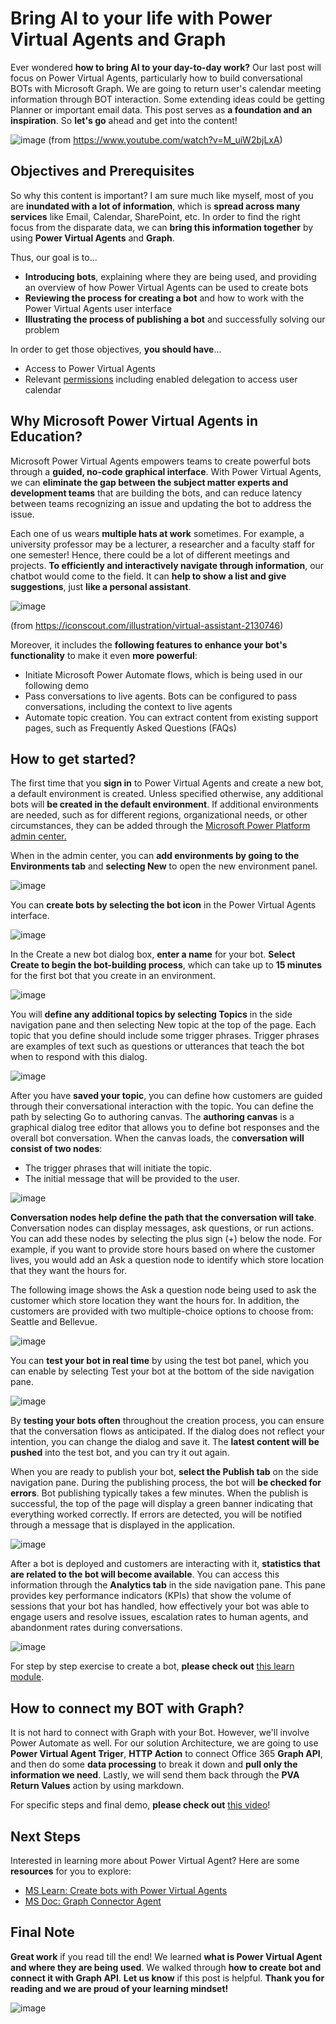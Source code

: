 # Bring AI to your life with Power Virtual Agents and Graph
Ever wondered **how to bring AI to your day-to-day work?** Our last post will focus on Power Virtual Agents, particularly how to build conversational BOTs with Microsoft Graph. We are going to return user's calendar meeting information through BOT interaction. Some extending ideas could be getting Planner or important email data. This post serves as **a foundation and an inspiration**. So **let's go** ahead and get into the content!

![image](https://user-images.githubusercontent.com/49314681/168832267-420be9e9-606c-494f-98d2-979b5277ca99.png)
(from https://www.youtube.com/watch?v=M_uiW2bjLxA)

## Objectives and Prerequisites
So why this content is important? I am sure much like myself, most of you are **inundated with a lot of information**, which is **spread across many services** like Email, Calendar, SharePoint, etc. In order to find the right focus from the disparate data, we can **bring this information together** by using **Power Virtual Agents** and **Graph**. 

Thus, our goal is to...
* **Introducing bots**, explaining where they are being used, and providing an overview of how Power Virtual Agents can be used to create bots
* **Reviewing the process for creating a bot** and how to work with the Power Virtual Agents user interface
* **Illustrating the process of publishing a bot** and successfully solving our problem

In order to get those objectives, **you should have**...
* Access to Power Virtual Agents
* Relevant [permissions](https://docs.microsoft.com/en-us/graph/api/calendar-list-events?view=graph-rest-1.0&tabs=http) including enabled delegation to access user calendar 

## Why Microsoft Power Virtual Agents in Education?
Microsoft Power Virtual Agents empowers teams to create powerful bots through a **guided, no-code graphical interface**. With Power Virtual Agents, we can **eliminate the gap between the subject matter experts and development teams** that are building the bots, and can reduce latency between teams recognizing an issue and updating the bot to address the issue. 

Each one of us wears **multiple hats at work** sometimes. For example, a university professor may be a lecturer, a researcher and a faculty staff for one semester! Hence, there could be a lot of different meetings and projects. **To efficiently and interactively navigate through information**, our chatbot would come to the field. It can **help to show a list and give suggestions**, just **like a personal assistant**. 

![image](https://user-images.githubusercontent.com/49314681/171876104-e8758ff1-1243-49ec-88e7-dd6133d3bce0.png)

(from https://iconscout.com/illustration/virtual-assistant-2130746)

Moreover, it includes the **following features to enhance your bot's functionality** to make it even **more powerful**:
* Initiate Microsoft Power Automate flows, which is being used in our following demo
* Pass conversations to live agents. Bots can be configured to pass conversations, including the context to live agents
* Automate topic creation. You can extract content from existing support pages, such as Frequently Asked Questions (FAQs)

## How to get started?
The first time that you **sign in** to Power Virtual Agents and create a new bot, a default environment is created. Unless specified otherwise, any additional bots will **be created in the default environment**. If additional environments are needed, such as for different regions, organizational needs, or other circumstances, they can be added through the [Microsoft Power Platform admin center.](https://docs.microsoft.com/en-us/power-platform/admin/create-environment/)

When in the admin center, you can **add environments by going to the Environments tab** and **selecting New** to open the new environment panel.

![image](https://user-images.githubusercontent.com/49314681/168820736-a8f205b3-b6fd-4a24-95d9-72f0750a36ee.png)

You can **create bots by selecting the bot icon** in the Power Virtual Agents interface. 

![image](https://user-images.githubusercontent.com/49314681/168820950-8396720a-d346-429c-98b4-c3c0c968f36c.png)

In the Create a new bot dialog box, **enter a name** for your bot. **Select Create to begin the bot-building process**, which can take up to **15 minutes** for the first bot that you create in an environment. 

![image](https://user-images.githubusercontent.com/49314681/168821078-fa692361-d82e-42c6-9ddb-d58b168fa038.png)

You will **define any additional topics by selecting Topics** in the side navigation pane and then selecting New topic at the top of the page. Each topic that you define should include some trigger phrases. Trigger phrases are examples of text such as questions or utterances that teach the bot when to respond with this dialog. 

![image](https://user-images.githubusercontent.com/49314681/168821351-1c63ce98-f93c-4e8c-bf2d-a5181617f128.png)

After you have **saved your topic**, you can define how customers are guided through their conversational interaction with the topic. You can define the path by selecting Go to authoring canvas. The **authoring canvas** is a graphical dialog tree editor that allows you to define bot responses and the overall bot conversation. When the canvas loads, the c**onversation will consist of two nodes**:
* The trigger phrases that will initiate the topic.
* The initial message that will be provided to the user.

![image](https://user-images.githubusercontent.com/49314681/168821699-1efbf2a1-955f-4c0f-8b83-bd025e862a70.png)

**Conversation nodes help define the path that the conversation will take**. Conversation nodes can display messages, ask questions, or run actions. You can add these nodes by selecting the plus sign (+) below the node. For example, if you want to provide store hours based on where the customer lives, you would add an Ask a question node to identify which store location that they want the hours for.

The following image shows the Ask a question node being used to ask the customer which store location they want the hours for. In addition, the customers are provided with two multiple-choice options to choose from: Seattle and Bellevue.

![image](https://user-images.githubusercontent.com/49314681/168821918-bdd43992-d367-4dbe-9d75-1aec35e5a461.png)

You can **test your bot in real time** by using the test bot panel, which you can enable by selecting Test your bot at the bottom of the side navigation pane.

![image](https://user-images.githubusercontent.com/49314681/168822385-f958cf82-2e1e-4931-bf0d-c9a067f96c68.png)

By **testing your bots often** throughout the creation process, you can ensure that the conversation flows as anticipated. If the dialog does not reflect your intention, you can change the dialog and save it. The **latest content will be pushed** into the test bot, and you can try it out again.

When you are ready to publish your bot, **select the Publish tab** on the side navigation pane. During the publishing process, the bot will **be checked for errors**. Bot publishing typically takes a few minutes. When the publish is successful, the top of the page will display a green banner indicating that everything worked correctly. If errors are detected, you will be notified through a message that is displayed in the application.

![image](https://user-images.githubusercontent.com/49314681/168822651-b16a0fb7-467f-48d9-9a4a-604dccdfde46.png)

After a bot is deployed and customers are interacting with it, **statistics that are related to the bot will become available**. You can access this information through the **Analytics tab** in the side navigation pane. This pane provides key performance indicators (KPIs) that show the volume of sessions that your bot has handled, how effectively your bot was able to engage users and resolve issues, escalation rates to human agents, and abandonment rates during conversations.

![image](https://user-images.githubusercontent.com/49314681/168822772-628603d6-ba34-4cde-830e-99cfffa1641c.png)

For step by step exercise to create a bot, **please check out** [this learn module](https://docs.microsoft.com/en-us/learn/modules/power-virtual-agents-bots/6b-exercise). 

## How to connect my BOT with Graph?
It is not hard to connect with Graph with your Bot. However, we'll involve Power Automate as well. For our solution Architecture, we are going to use **Power Virtual Agent Triger**, **HTTP Action** to connect Office 365 **Graph API**, and then do some **data processing** to break it down and **pull only the information we need**. Lastly, we will send them back through the **PVA Return Values** action by using markdown. 

For specific steps and final demo, **please check out** [this video](https://www.youtube.com/watch?v=M_uiW2bjLxA)! 

## Next Steps
Interested in learning more about Power Virtual Agent? Here are some **resources** for you to explore:
* [MS Learn: Create bots with Power Virtual Agents](https://docs.microsoft.com/en-us/learn/paths/work-power-virtual-agents/)
* [MS Doc: Graph Connector Agent](https://docs.microsoft.com/en-us/microsoftsearch/graph-connector-agent)

## Final Note
**Great work** if you read till the end! We learned **what is Power Virtual Agent and where they are being used**. We walked through **how to create bot and connect it with Graph API**. **Let us know** if this post is helpful. **Thank you for reading and we are proud of your learning mindset!**

![image](https://user-images.githubusercontent.com/49314681/171876404-948597bf-7d79-4919-958b-c1ed30576ffa.png)

